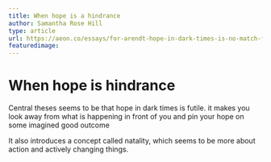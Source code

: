 ```yaml
---
title: When hope is a hindrance
author: Samantha Rose Hill
type: article
url: https://aeon.co/essays/for-arendt-hope-in-dark-times-is-no-match-for-action?utm_source=pocket-newtab-intl-en
featuredimage:
---
```


# When hope is hindrance

Central theses seems to be that hope in dark times is futile. it makes you look away from what is happening in front of you and pin your hope on some imagined good outcome

It also introduces a concept called natality, which seems to be more about action and actively changing things.
